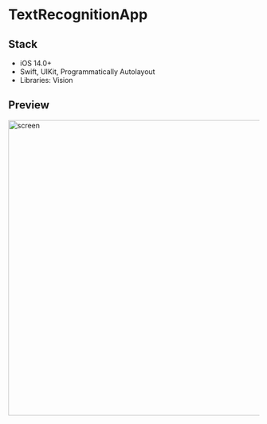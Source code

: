 # TextRecognitionApp

## Stack
- iOS 14.0+  
- Swift, UIKit, Programmatically Autolayout
- Libraries: Vision

## Preview
<img width="593" alt="screen" src="https://github.com/RDKjaz/TextRecognitionApp/assets/55765369/ce3a6c36-72fa-431c-b2f1-0183ce7a2a7c">
